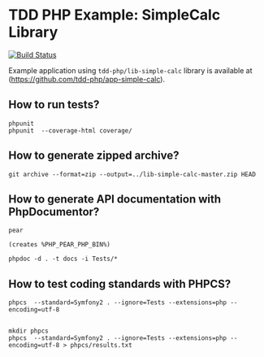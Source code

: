 




TDD PHP Example: SimpleCalc Library
=========================

[![Build Status](https://secure.travis-ci.org/tdd-php/lib-simple-calc.png?branch=master)](http://travis-ci.org/tdd-php/lib-simple-calc)

Example application using `tdd-php/lib-simple-calc` library
is available at (https://github.com/tdd-php/app-simple-calc).

How to run tests?
-----------------

    phpunit
    phpunit  --coverage-html coverage/


How to generate zipped archive?
-------------------------------

    git archive --format=zip --output=../lib-simple-calc-master.zip HEAD


How to generate API documentation with PhpDocumentor?
-----------------------------------------------------

    pear

    (creates %PHP_PEAR_PHP_BIN%)

    phpdoc -d . -t docs -i Tests/*


How to test coding standards with PHPCS?
----------------------------------------

    phpcs  --standard=Symfony2 . --ignore=Tests --extensions=php --encoding=utf-8


    mkdir phpcs
    phpcs  --standard=Symfony2 . --ignore=Tests --extensions=php --encoding=utf-8 > phpcs/results.txt

